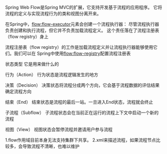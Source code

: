 Spring Web Flow是Spring MVC的扩展，它支持开发基于流程的应用程序。
它将流程的定义与实现流程行为的类和视图分离开来。



在Spring中，<flow:flow-executor>元素会创建一个流程执行器：
尽管流程执行器负责创建和执行流程，但它并不负责加载流程定义。
这个责任落在了流程注册表（flow registry）身上

流程注册表（flow registry）的工作是加载流程定义并让流程执行器能够使用它们。我们可以在
Spring中使用<flow:flow-registry>配置流程注册表


状态类型                        它是用来做什么的

行为（Action）                  行为状态是流程逻辑发生的地方

决策（Decision）                决策状态将流程分成两个方向，它会基于流程数据的评估结果确定流程方向

结束（End）                     结束状态是流程的最后一站。一旦进入End状态，流程就会终止

子流程（Subflow）               子流程状态会在当前正在运行的流程上下文中启动一个新的流程

视图（View）                    视图状态会暂停流程并邀请用户参与流程


1.flow作用域目前本身无法支持集群下共享。
2.xml来描述流程，如果流程节点比较多，会导致流程不清晰，也难以维护